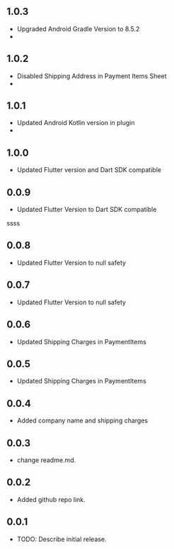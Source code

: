 ## 1.0.3
* Upgraded Android Gradle Version to 8.5.2
*


## 1.0.2
* Disabled Shipping Address in Payment Items Sheet
*

## 1.0.1
* Updated Android Kotlin  version in plugin
* 
## 1.0.0
* Updated Flutter version and  Dart SDK compatible

## 0.0.9
* Updated Flutter Version to Dart SDK compatible

ssss
## 0.0.8
* Updated Flutter Version to null safety

## 0.0.7
* Updated Flutter Version to null safety

## 0.0.6
* Updated Shipping Charges in PaymentItems

## 0.0.5
* Updated Shipping Charges in PaymentItems

## 0.0.4
* Added company name and shipping charges

## 0.0.3

* change readme.md.

## 0.0.2

* Added github repo link.

## 0.0.1

* TODO: Describe initial release.
